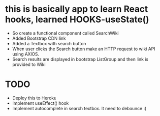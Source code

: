 # this is basically app to learn React hooks, learned HOOKS-useState()

- So create a functional component called SearchWiki 
- Added Bootstrap CDN link 
- Added a Textbox with search button
- When user clicks the Search button make an HTTP request to wiki API using AXIOS. 
- Search results are displayed in bootstrap ListGroup and then link is provided to Wiki 

# TODO

- Deploy this to Heroku 
- Implement useEffect() hook
- Implement autocomplete in search textbox. It need to debounce :)